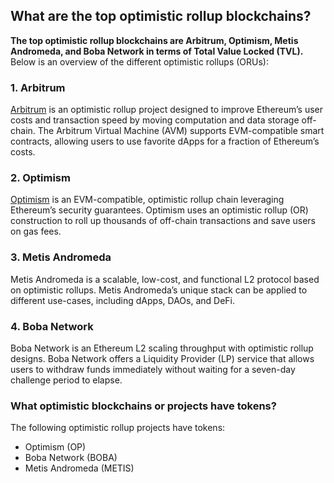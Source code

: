 ## What are the top optimistic rollup blockchains?

**The top optimistic rollup blockchains are Arbitrum, Optimism, Metis Andromeda, and Boba Network in terms of Total Value Locked (TVL).** Below is an overview of the different optimistic rollups (ORUs):

### 1. Arbitrum

[Arbitrum](https://www.alchemy.com/layer2/arbitrum/?a=39dca3d5aa) is an optimistic rollup project designed to improve Ethereum’s user costs and transaction speed by moving computation and data storage off-chain. The Arbitrum Virtual Machine (AVM) supports EVM-compatible smart contracts, allowing users to use favorite dApps for a fraction of Ethereum’s costs. 

### 2. Optimism

[Optimism](https://www.alchemy.com/layer2/optimism/?a=39dca3d5aa) is an EVM-compatible, optimistic rollup chain leveraging Ethereum’s security guarantees. Optimism uses an optimistic rollup (OR) construction to roll up thousands of off-chain transactions and save users on gas fees.

### 3. Metis Andromeda

Metis Andromeda is a scalable, low-cost, and functional L2 protocol based on optimistic rollups. Metis Andromeda’s unique stack can be applied to different use-cases, including dApps, DAOs, and DeFi.

### 4. Boba Network

Boba Network is an Ethereum L2 scaling throughput with optimistic rollup designs. Boba Network offers a Liquidity Provider (LP) service that allows users to withdraw funds immediately without waiting for a seven-day challenge period to elapse.

### What optimistic blockchains or projects have tokens?

The following optimistic rollup projects have tokens:

- Optimism (OP)
- Boba Network (BOBA)
- Metis Andromeda (METIS)
